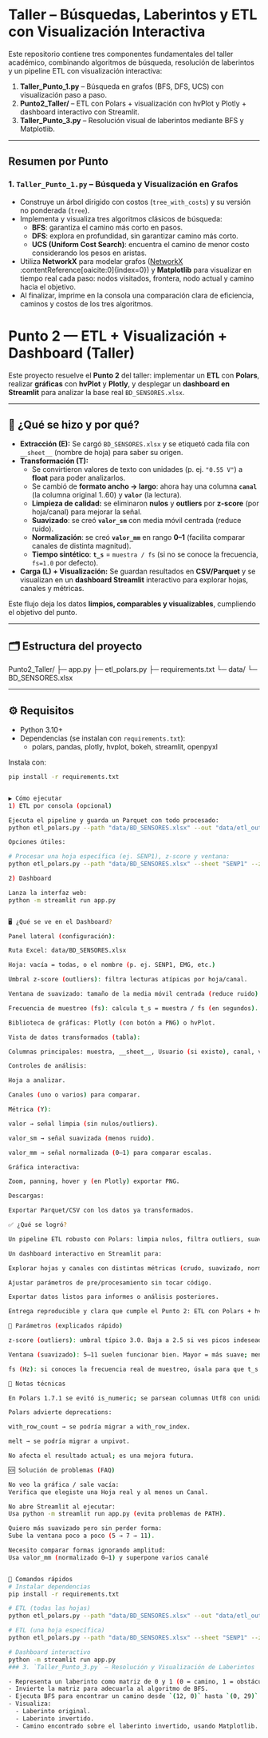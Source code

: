 # Taller – Búsquedas, Laberintos y ETL con Visualización Interactiva

Este repositorio contiene tres componentes fundamentales del taller académico, combinando algoritmos de búsqueda, resolución de laberintos y un pipeline ETL con visualización interactiva:

1. **Taller_Punto_1.py** – Búsqueda en grafos (BFS, DFS, UCS) con visualización paso a paso.  
2. **Punto2_Taller/** – ETL con Polars + visualización con hvPlot y Plotly + dashboard interactivo con Streamlit.  
3. **Taller_Punto_3.py** – Resolución visual de laberintos mediante BFS y Matplotlib.

---

##  Resumen por Punto

### 1. `Taller_Punto_1.py` – Búsqueda y Visualización en Grafos

- Construye un árbol dirigido con costos (`tree_with_costs`) y su versión no ponderada (`tree`).
- Implementa y visualiza tres algoritmos clásicos de búsqueda:
  - **BFS**: garantiza el camino más corto en pasos.
  - **DFS**: explora en profundidad, sin garantizar camino más corto.
  - **UCS (Uniform Cost Search)**: encuentra el camino de menor costo considerando los pesos en aristas.
- Utiliza **NetworkX** para modelar grafos ([NetworkX](https://en.wikipedia.org/wiki/NetworkX) :contentReference[oaicite:0]{index=0}) y **Matplotlib** para visualizar en tiempo real cada paso: nodos visitados, frontera, nodo actual y camino hacia el objetivo.
- Al finalizar, imprime en la consola una comparación clara de eficiencia, caminos y costos de los tres algoritmos.

# Punto 2 — ETL + Visualización + Dashboard (Taller)

Este proyecto resuelve el **Punto 2** del taller: implementar un **ETL** con **Polars**, realizar **gráficas** con **hvPlot** y **Plotly**, y desplegar un **dashboard en Streamlit** para analizar la base real `BD_SENSORES.xlsx`.

---

## 🔎 ¿Qué se hizo y por qué?

- **Extracción (E):** Se cargó `BD_SENSORES.xlsx` y se etiquetó cada fila con `__sheet__` (nombre de hoja) para saber su origen.
- **Transformación (T):**
  - Se convirtieron valores de texto con unidades (p. ej. `"0.55 V"`) a **float** para poder analizarlos.
  - Se cambió de **formato ancho → largo**: ahora hay una columna **`canal`** (la columna original 1..60) y **`valor`** (la lectura).
  - **Limpieza de calidad:** se eliminaron **nulos** y **outliers** por **z-score** (por hoja/canal) para mejorar la señal.
  - **Suavizado**: se creó **`valor_sm`** con media móvil centrada (reduce ruido).
  - **Normalización**: se creó **`valor_mm`** en rango **0–1** (facilita comparar canales de distinta magnitud).
  - **Tiempo sintético**: **`t_s`** = `muestra / fs` (si no se conoce la frecuencia, `fs=1.0` por defecto).
- **Carga (L) + Visualización:** Se guardan resultados en **CSV/Parquet** y se visualizan en un **dashboard Streamlit** interactivo para explorar hojas, canales y métricas.

Este flujo deja los datos **limpios, comparables y visualizables**, cumpliendo el objetivo del punto.

---

## 🗂️ Estructura del proyecto
Punto2_Taller/
├─ app.py
├─ etl_polars.py
├─ requirements.txt
└─ data/
└─ BD_SENSORES.xlsx


---

## ⚙️ Requisitos

- Python 3.10+  
- Dependencias (se instalan con `requirements.txt`):
  - polars, pandas, plotly, hvplot, bokeh, streamlit, openpyxl

Instala con:
```bash
pip install -r requirements.txt


▶️ Cómo ejecutar
1) ETL por consola (opcional)

Ejecuta el pipeline y guarda un Parquet con todo procesado:
python etl_polars.py --path "data/BD_SENSORES.xlsx" --out "data/etl_output.parquet"

Opciones útiles:

# Procesar una hoja específica (ej. SENP1), z-score y ventana:
python etl_polars.py --path "data/BD_SENSORES.xlsx" --sheet "SENP1" --z 3.0 --win 5 --fs 1.0 --out "data/etl_output.parquet"

2) Dashboard

Lanza la interfaz web:
python -m streamlit run app.py


🖥️ ¿Qué se ve en el Dashboard?

Panel lateral (configuración):

Ruta Excel: data/BD_SENSORES.xlsx

Hoja: vacía = todas, o el nombre (p. ej. SENP1, EMG, etc.)

Umbral z-score (outliers): filtra lecturas atípicas por hoja/canal.

Ventana de suavizado: tamaño de la media móvil centrada (reduce ruido).

Frecuencia de muestreo (fs): calcula t_s = muestra / fs (en segundos).

Biblioteca de gráficas: Plotly (con botón a PNG) o hvPlot.

Vista de datos transformados (tabla):

Columnas principales: muestra, __sheet__, Usuario (si existe), canal, valor, valor_sm, valor_mm, t_s.

Controles de análisis:

Hoja a analizar.

Canales (uno o varios) para comparar.

Métrica (Y):

valor → señal limpia (sin nulos/outliers).

valor_sm → señal suavizada (menos ruido).

valor_mm → señal normalizada (0–1) para comparar escalas.

Gráfica interactiva:

Zoom, panning, hover y (en Plotly) exportar PNG.

Descargas:

Exportar Parquet/CSV con los datos ya transformados.

✅ ¿Qué se logró?

Un pipeline ETL robusto con Polars: limpia nulos, filtra outliers, suaviza y normaliza por hoja/canal, además de añadir tiempo t_s.

Un dashboard interactivo en Streamlit para:

Explorar hojas y canales con distintas métricas (crudo, suavizado, normalizado).

Ajustar parámetros de pre/procesamiento sin tocar código.

Exportar datos listos para informes o análisis posteriores.

Entrega reproducible y clara que cumple el Punto 2: ETL con Polars + hvPlot/Plotly + Streamlit.

🔧 Parámetros (explicados rápido)

z-score (outliers): umbral típico 3.0. Baja a 2.5 si ves picos indeseados; sube a 3.5–4 si elimina demasiado.

Ventana (suavizado): 5–11 suelen funcionar bien. Mayor = más suave; menor = más detalle.

fs (Hz): si conoces la frecuencia real de muestreo, úsala para que t_s esté en segundos reales.

🧩 Notas técnicas

En Polars 1.7.1 se evitó is_numeric; se parsean columnas Utf8 con unidades a float.

Polars advierte deprecations:

with_row_count → se podría migrar a with_row_index.

melt → se podría migrar a unpivot.

No afecta el resultado actual; es una mejora futura.

🆘 Solución de problemas (FAQ)

No veo la gráfica / sale vacía:
Verifica que elegiste una Hoja real y al menos un Canal.

No abre Streamlit al ejecutar:
Usa python -m streamlit run app.py (evita problemas de PATH).

Quiero más suavizado pero sin perder forma:
Sube la ventana poco a poco (5 → 7 → 11).

Necesito comparar formas ignorando amplitud:
Usa valor_mm (normalizado 0–1) y superpone varios canalé


🧪 Comandos rápidos
# Instalar dependencias
pip install -r requirements.txt

# ETL (todas las hojas)
python etl_polars.py --path "data/BD_SENSORES.xlsx" --out "data/etl_output.parquet"

# ETL (una hoja específica)
python etl_polars.py --path "data/BD_SENSORES.xlsx" --sheet "SENP1" --z 3.0 --win 5 --fs 1.0 --out "data/etl_output.parquet"

# Dashboard interactivo
python -m streamlit run app.py
### 3. `Taller_Punto_3.py` – Resolución y Visualización de Laberintos

- Representa un laberinto como matriz de 0 y 1 (0 = camino, 1 = obstáculo).
- Invierte la matriz para adecuarla al algoritmo de BFS.
- Ejecuta BFS para encontrar un camino desde `(12, 0)` hasta `(0, 29)`.
- Visualiza:
  - Laberinto original.
  - Laberinto invertido.
  - Camino encontrado sobre el laberinto invertido, usando Matplotlib.

